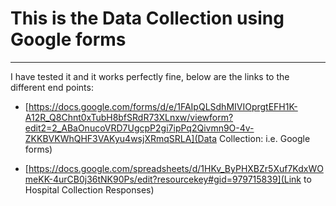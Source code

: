 # This is the Data Collection using Google forms
<hr>

I have tested it and it works perfectly fine, below are the links to the different end points:


- [https://docs.google.com/forms/d/e/1FAIpQLSdhMIVIOprgtEFH1K-A12R_Q8Chnt0xTubH8bfSRdR73XLnxw/viewform?edit2=2_ABaOnucoVRD7UgcpP2gi7ipPq2Qivmn9O-4v-ZKKBVKWhQHF3VAKyu4wsjXRmqSRLA](Data Collection: i.e. Google forms)

- [https://docs.google.com/spreadsheets/d/1HKv_ByPHXBZr5Xuf7KdxWOmeKK-4urCB0j36tNK90Ps/edit?resourcekey#gid=979715839](Link to Hospital Collection Responses)